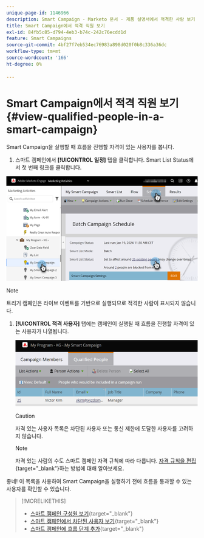 ```yaml
---
unique-page-id: 1146966
description: Smart Campaign - Marketo 문서 - 제품 설명서에서 적격한 사람 보기
title: Smart Campaign에서 적격 직원 보기
exl-id: 84fb5c85-d794-4eb3-b74c-242c76ecdd1d
feature: Smart Campaigns
source-git-commit: 4bf27f7eb534ec76983a898d020f0b8c336a36dc
workflow-type: tm+mt
source-wordcount: '166'
ht-degree: 0%

---
```


# Smart Campaign에서 적격 직원 보기 {#view-qualified-people-in-a-smart-campaign}

Smart Campaign을 실행할 때 흐름을 진행할 자격이 있는 사용자를 봅니다.

1. 스마트 캠페인에서 **[!UICONTROL 일정]** 탭을 클릭합니다. Smart List Status에서 첫 번째 링크를 클릭합니다.

![](assets/view-qualified-people-in-a-smart-campaign-1.png)

>[!NOTE]
>
>트리거 캠페인은 라이브 이벤트를 기반으로 실행되므로 적격한 사람이 표시되지 않습니다.

1. **[!UICONTROL 적격 사용자]** 탭에는 캠페인이 실행될 때 흐름을 진행할 자격이 있는 사용자가 나열됩니다.

   ![](assets/view-qualified-people-in-a-smart-campaign-2.png)

   >[!CAUTION]
   >
   >자격 있는 사용자 목록은 차단된 사용자 또는 통신 제한에 도달한 사용자를 고려하지 않습니다.

   >[!NOTE]
   >
   >자격 있는 사람의 수도 스마트 캠페인 자격 규칙에 따라 다릅니다. [자격 규칙을 편집](/help/marketo/product-docs/core-marketo-concepts/smart-campaigns/using-smart-campaigns/edit-qualification-rules-in-a-smart-campaign.md){target="_blank"}하는 방법에 대해 알아보세요.

좋네! 이 목록을 사용하여 Smart Campaign을 실행하기 전에 흐름을 통과할 수 있는 사용자를 확인할 수 있습니다.

>[!MORELIKETHIS]
>
>* [스마트 캠페인 구성원 보기](/help/marketo/product-docs/core-marketo-concepts/smart-campaigns/smart-campaign-data/view-smart-campaign-members.md){target="_blank"}
>* [스마트 캠페인에서 차단된 사용자 보기](/help/marketo/product-docs/core-marketo-concepts/smart-campaigns/smart-campaign-data/view-blocked-people-in-a-smart-campaign.md){target="_blank"}
>* [스마트 캠페인에 흐름 단계 추가](/help/marketo/product-docs/core-marketo-concepts/smart-campaigns/flow-actions/add-a-flow-step-to-a-smart-campaign.md){target="_blank"}
